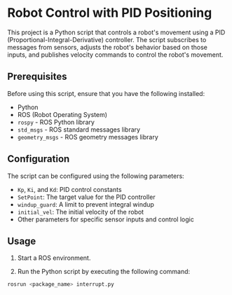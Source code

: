 # Robot Control with PID Positioning

This project is a Python script that controls a robot's movement using a PID (Proportional-Integral-Derivative) controller. The script subscribes to messages from sensors, adjusts the robot's behavior based on those inputs, and publishes velocity commands to control the robot's movement.

## Prerequisites

Before using this script, ensure that you have the following installed:

- Python
- ROS (Robot Operating System)
- `rospy` - ROS Python library
- `std_msgs` - ROS standard messages library
- `geometry_msgs` - ROS geometry messages library

## Configuration

The script can be configured using the following parameters:

- `Kp`, `Ki`, and `Kd`: PID control constants
- `SetPoint`: The target value for the PID controller
- `windup_guard`: A limit to prevent integral windup
- `initial_vel`: The initial velocity of the robot
- Other parameters for specific sensor inputs and control logic

## Usage

1. Start a ROS environment.

2. Run the Python script by executing the following command:

```bash
rosrun <package_name> interrupt.py
